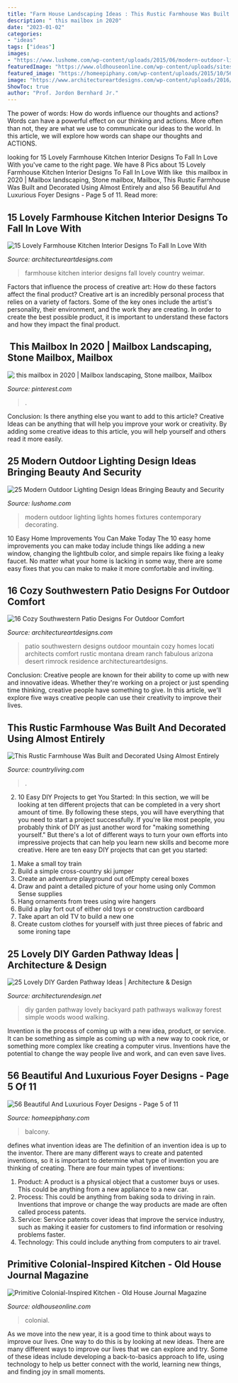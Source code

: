 ```yaml
---
title: "Farm House Landscaping Ideas : This Rustic Farmhouse Was Built And Decorated Using Almost Entirely"
description: "️ this mailbox in 2020"
date: "2023-01-02"
categories:
- "ideas"
tags: ["ideas"]
images:
- "https://www.lushome.com/wp-content/uploads/2015/06/modern-outdoor-lights-home-decorating-ideas-7.jpg"
featuredImage: "https://www.oldhouseonline.com/wp-content/uploads/sites/2/2021/01/primitive-colonial-kitchen-cabinets.jpg"
featured_image: "https://homeepiphany.com/wp-content/uploads/2015/10/56-Beautiful-And-Luxurious-Foyer-Designs-21.jpg"
image: "https://www.architectureartdesigns.com/wp-content/uploads/2016/04/16-Cozy-Southwestern-Patio-Designs-For-Outdoor-Comfort-2.jpg"
ShowToc: true
author: "Prof. Jordon Bernhard Jr."
---
```



The power of words: How do words influence our thoughts and actions?
Words can have a powerful effect on our thinking and actions. More often than not, they are what we use to communicate our ideas to the world. In this article, we will explore how words can shape our thoughts and ACTIONS.

	

		
looking for 15 Lovely Farmhouse Kitchen Interior Designs To Fall In Love With you've came to the right page. We have 8 Pics about 15 Lovely Farmhouse Kitchen Interior Designs To Fall In Love With like ️ this mailbox in 2020 | Mailbox landscaping, Stone mailbox, Mailbox, This Rustic Farmhouse Was Built and Decorated Using Almost Entirely and also 56 Beautiful And Luxurious Foyer Designs - Page 5 of 11. Read more:
		
    
## 15 Lovely Farmhouse Kitchen Interior Designs To Fall In Love With

<img loading=lazy src="https://www.architectureartdesigns.com/wp-content/uploads/2015/01/15-Lovely-Farmhouse-Kitchen-Interior-Designs-To-Fall-In-Love-With-14-630x947.jpg" onerror="this.onerror=null;this.src='https://tse4.mm.bing.net/th?id=OIP.8fgxQoYLacI_137vVdS93QHaLI&amp;pid=15.1';" alt="15 Lovely Farmhouse Kitchen Interior Designs To Fall In Love With">

_Source: architectureartdesigns.com_

>farmhouse kitchen interior designs fall lovely country weimar. 

	

Factors that influence the process of creative art: How do these factors affect the final product?
Creative art is an incredibly personal process that relies on a variety of factors. Some of the key ones include the artist's personality, their environment, and the work they are creating. In order to create the best possible product, it is important to understand these factors and how they impact the final product.

    
## ️ This Mailbox In 2020 | Mailbox Landscaping, Stone Mailbox, Mailbox

<img loading=lazy src="https://i.pinimg.com/736x/5a/65/e2/5a65e2b07478775c37e7b2de214724e0.jpg" onerror="this.onerror=null;this.src='https://tse4.mm.bing.net/th?id=OIP.orZon4KpLgeDFHrl0K3o6wHaLV&amp;pid=15.1';" alt="️ this mailbox in 2020 | Mailbox landscaping, Stone mailbox, Mailbox">

_Source: pinterest.com_

>. 

	

Conclusion: Is there anything else you want to add to this article?
Creative Ideas can be anything that will help you improve your work or creativity. By adding some creative ideas to this article, you will help yourself and others read it more easily.

    
## 25 Modern Outdoor Lighting Design Ideas Bringing Beauty And Security

<img loading=lazy src="https://www.lushome.com/wp-content/uploads/2015/06/modern-outdoor-lights-home-decorating-ideas-7.jpg" onerror="this.onerror=null;this.src='https://tse4.mm.bing.net/th?id=OIP.eLrfoS4bSAgp1ZHw3kEROQHaKx&amp;pid=15.1';" alt="25 Modern Outdoor Lighting Design Ideas Bringing Beauty and Security">

_Source: lushome.com_

>modern outdoor lighting lights homes fixtures contemporary decorating. 

	

10 Easy Home Improvements You Can Make Today
The 10 easy home improvements you can make today include things like adding a new window, changing the lightbulb color, and simple repairs like fixing a leaky faucet. No matter what your home is lacking in some way, there are some easy fixes that you can make to make it more comfortable and inviting.

    
## 16 Cozy Southwestern Patio Designs For Outdoor Comfort

<img loading=lazy src="https://www.architectureartdesigns.com/wp-content/uploads/2016/04/16-Cozy-Southwestern-Patio-Designs-For-Outdoor-Comfort-2.jpg" onerror="this.onerror=null;this.src='https://tse1.mm.bing.net/th?id=OIP.Nm9B5zqeu9GgajxlhKgyKAHaE7&amp;pid=15.1';" alt="16 Cozy Southwestern Patio Designs For Outdoor Comfort">

_Source: architectureartdesigns.com_

>patio southwestern designs outdoor mountain cozy homes locati architects comfort rustic montana dream ranch fabulous arizona desert rimrock residence architectureartdesigns. 

	

Conclusion:
Creative people are known for their ability to come up with new and innovative ideas. Whether they're working on a project or just spending time thinking, creative people have something to give. In this article, we'll explore five ways creative people can use their creativity to improve their lives.

    
## This Rustic Farmhouse Was Built And Decorated Using Almost Entirely

<img loading=lazy src="https://hips.hearstapps.com/hmg-prod.s3.amazonaws.com/images/reclaimed-everything-master-bedroom-0918-1535478325.jpg?crop=1xw:1xh;center,top&amp;resize=480:*" onerror="this.onerror=null;this.src='https://tse1.mm.bing.net/th?id=OIP.nJsryJ-d4QU6BqFoDoH-RwHaLH&amp;pid=15.1';" alt="This Rustic Farmhouse Was Built and Decorated Using Almost Entirely">

_Source: countryliving.com_

>. 

	

2) 10 Easy DIY Projects to get You Started: In this section, we will be looking at ten different projects that can be completed in a very short amount of time. By following these steps, you will have everything that you need to start a project successfully.
If you're like most people, you probably think of DIY as just another word for "making something yourself." But there's a lot of different ways to turn your own efforts into impressive projects that can help you learn new skills and become more creative. Here are ten easy DIY projects that can get you started: 
1. Make a small toy train
2. Build a simple cross-country ski jumper
3. Create an adventure playground out ofEmpty cereal boxes
4. Draw and paint a detailed picture of your home using only Common Sense supplies
5. Hang ornaments from trees using wire hangers
6. Build a play fort out of either old toys or construction cardboard 
7. Take apart an old TV to build a new one 
8. Create custom clothes for yourself with just three pieces of fabric and some ironing tape 

    
## 25 Lovely DIY Garden Pathway Ideas | Architecture &amp; Design

<img loading=lazy src="http://cdn.architecturendesign.net/wp-content/uploads/2014/08/25-Lovely-DIY-Garden-Pathway-Ideas-23.jpg" onerror="this.onerror=null;this.src='https://tse3.mm.bing.net/th?id=OIP.LaKcE6-gfF3LsD3Rf-8g2AHaLI&amp;pid=15.1';" alt="25 Lovely DIY Garden Pathway Ideas | Architecture &amp; Design">

_Source: architecturendesign.net_

>diy garden pathway lovely backyard path pathways walkway forest simple woods wood walking. 

	

Invention is the process of coming up with a new idea, product, or service. It can be something as simple as coming up with a new way to cook rice, or something more complex like creating a computer virus. Inventions have the potential to change the way people live and work, and can even save lives.

    
## 56 Beautiful And Luxurious Foyer Designs - Page 5 Of 11

<img loading=lazy src="https://homeepiphany.com/wp-content/uploads/2015/10/56-Beautiful-And-Luxurious-Foyer-Designs-21.jpg" onerror="this.onerror=null;this.src='https://tse3.mm.bing.net/th?id=OIP.qIpdnh3LAkbG-lYmae8lPQHaLG&amp;pid=15.1';" alt="56 Beautiful And Luxurious Foyer Designs - Page 5 of 11">

_Source: homeepiphany.com_

>balcony. 

	

defines what invention ideas are
The definition of an invention idea is up to the inventor. 
There are many different ways to create and patented inventions, so it is important to determine what type of invention you are thinking of creating. There are four main types of inventions: 
1) Product: A product is a physical object that a customer buys or uses. This could be anything from a new appliance to a new car. 
2) Process: This could be anything from baking soda to driving in rain. Inventions that improve or change the way products are made are often called process patents. 
3) Service: Service patents cover ideas that improve the service industry, such as making it easier for customers to find information or resolving problems faster. 
4) Technology: This could include anything from computers to air travel.

    
## Primitive Colonial-Inspired Kitchen - Old House Journal Magazine

<img loading=lazy src="https://www.oldhouseonline.com/wp-content/uploads/sites/2/2021/01/primitive-colonial-kitchen-cabinets.jpg" onerror="this.onerror=null;this.src='https://tse4.mm.bing.net/th?id=OIP.-5_kYr9Rmx6OEiXl3EHJ7AHaLb&amp;pid=15.1';" alt="Primitive Colonial-Inspired Kitchen - Old House Journal Magazine">

_Source: oldhouseonline.com_

>colonial. 

	

As we move into the new year, it is a good time to think about ways to improve our lives. One way to do this is by looking at new ideas. There are many different ways to improve our lives that we can explore and try. Some of these ideas include developing a back-to-basics approach to life, using technology to help us better connect with the world, learning new things, and finding joy in small moments.

